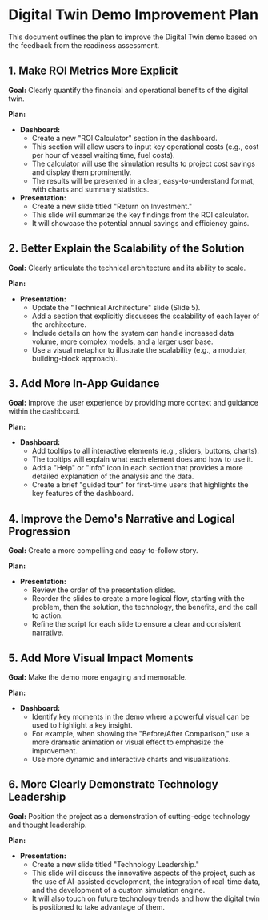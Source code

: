 # Digital Twin Demo Improvement Plan

This document outlines the plan to improve the Digital Twin demo based on the feedback from the readiness assessment.

## 1. Make ROI Metrics More Explicit

**Goal:** Clearly quantify the financial and operational benefits of the digital twin.

**Plan:**

*   **Dashboard:**
    *   Create a new "ROI Calculator" section in the dashboard.
    *   This section will allow users to input key operational costs (e.g., cost per hour of vessel waiting time, fuel costs).
    *   The calculator will use the simulation results to project cost savings and display them prominently.
    *   The results will be presented in a clear, easy-to-understand format, with charts and summary statistics.
*   **Presentation:**
    *   Create a new slide titled "Return on Investment."
    *   This slide will summarize the key findings from the ROI calculator.
    *   It will showcase the potential annual savings and efficiency gains.

## 2. Better Explain the Scalability of the Solution

**Goal:** Clearly articulate the technical architecture and its ability to scale.

**Plan:**

*   **Presentation:**
    *   Update the "Technical Architecture" slide (Slide 5).
    *   Add a section that explicitly discusses the scalability of each layer of the architecture.
    *   Include details on how the system can handle increased data volume, more complex models, and a larger user base.
    *   Use a visual metaphor to illustrate the scalability (e.g., a modular, building-block approach).

## 3. Add More In-App Guidance

**Goal:** Improve the user experience by providing more context and guidance within the dashboard.

**Plan:**

*   **Dashboard:**
    *   Add tooltips to all interactive elements (e.g., sliders, buttons, charts).
    *   The tooltips will explain what each element does and how to use it.
    *   Add a "Help" or "Info" icon in each section that provides a more detailed explanation of the analysis and the data.
    *   Create a brief "guided tour" for first-time users that highlights the key features of the dashboard.

## 4. Improve the Demo's Narrative and Logical Progression

**Goal:** Create a more compelling and easy-to-follow story.

**Plan:**

*   **Presentation:**
    *   Review the order of the presentation slides.
    *   Reorder the slides to create a more logical flow, starting with the problem, then the solution, the technology, the benefits, and the call to action.
    *   Refine the script for each slide to ensure a clear and consistent narrative.

## 5. Add More Visual Impact Moments

**Goal:** Make the demo more engaging and memorable.

**Plan:**

*   **Dashboard:**
    *   Identify key moments in the demo where a powerful visual can be used to highlight a key insight.
    *   For example, when showing the "Before/After Comparison," use a more dramatic animation or visual effect to emphasize the improvement.
    *   Use more dynamic and interactive charts and visualizations.

## 6. More Clearly Demonstrate Technology Leadership

**Goal:** Position the project as a demonstration of cutting-edge technology and thought leadership.

**Plan:**

*   **Presentation:**
    *   Create a new slide titled "Technology Leadership."
    *   This slide will discuss the innovative aspects of the project, such as the use of AI-assisted development, the integration of real-time data, and the development of a custom simulation engine.
    *   It will also touch on future technology trends and how the digital twin is positioned to take advantage of them.
